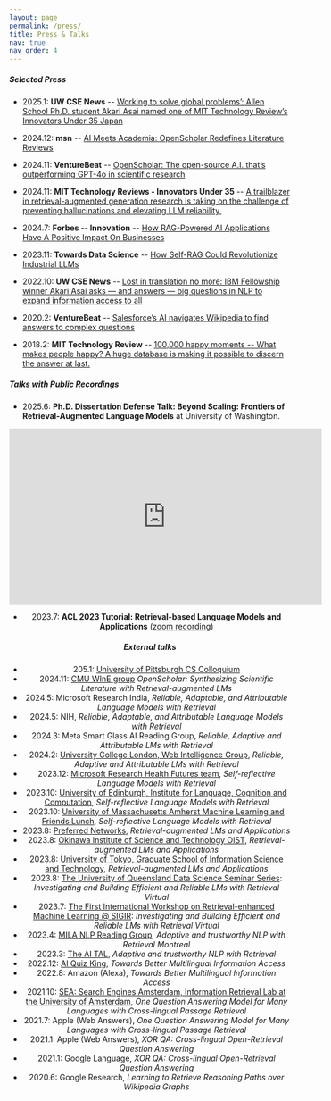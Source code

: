 ```yaml
---
layout: page
permalink: /press/
title: Press & Talks
nav: true
nav_order: 4
---
```


##### Selected Press
- 2025.1: **UW CSE News** -- [Working to solve global problems’: Allen School Ph.D. student Akari Asai named one of MIT Technology Review’s Innovators Under 35 Japan](https://news.cs.washington.edu/2025/01/07/working-to-solve-global-problems-allen-school-ph-d-student-akari-asai-named-one-of-mit-technology-reviews-innovators-under-35-japan/)

- 2024.12: **msn** -- [AI Meets Academia: OpenScholar Redefines Literature Reviews](https://www.msn.com/en-gb/news/techandscience/ai-meets-academia-openscholar-redefines-literature-reviews/ar-AA1v5X7f)

- 2024.11: **VentureBeat** -- [OpenScholar: The open-source A.I. that’s outperforming GPT-4o in scientific research](https://venturebeat.com/ai/openscholar-the-open-source-a-i-thats-outperforming-gpt-4o-in-scientific-research/)


- 2024.11: **MIT Technology Reviews - Innovators Under 35** -- [A trailblazer in retrieval-augmented generation research is taking on the challenge of preventing hallucinations and elevating LLM reliability.](https://www.innovatorsunder35.com/the-list/akari-asai)

- 2024.7: **Forbes -- Innovation** -- [How RAG-Powered AI Applications Have A Positive Impact On Businesses](https://www.forbes.com/councils/forbestechcouncil/2024/07/30/how-rag-powered-ai-applications-have-a-positive-impact-on-businesses/)
- 2023.11: **Towards Data Science** -- [How Self-RAG Could Revolutionize Industrial LLMs](https://towardsdatascience.com/how-self-rag-could-revolutionize-industrial-llms-b33d9f810264)
- 2022.10: **UW CSE News** -- [Lost in translation no more: IBM Fellowship winner Akari Asai asks — and answers — big questions in NLP to expand information access to all](https://news.cs.washington.edu/2022/10/20/lost-in-translation-no-more-ibm-fellowship-winner-akari-asai-asks-and-answers-big-questions-in-nlp-to-expand-information-access-to-all/)
- 2020.2: **VentureBeat** -- [Salesforce’s AI navigates Wikipedia to find answers to complex questions](https://venturebeat.com/ai/salesforces-ai-navigates-wikipedia-to-find-answers-to-complex-questions/)
- 2018.2: **MIT Technology Review** -- [100,000 happy moments -- What makes people happy? A huge database is making it possible to discern the answer at last.](https://www.technologyreview.com/2018/02/05/145813/100000-happy-moments/)


##### Talks with Public Recordings

- 2025.6: **Ph.D. Dissertation Defense Talk: Beyond Scaling: Frontiers of Retrieval-Augmented Language Models** at University of Washington.
<div style="text-align:center">
<iframe width="560" height="315" src="https://www.youtube.com/embed/qnWyU9zryao?si=Tbj1SJt78HuytUVd" title="YouTube video player" frameborder="0" allow="accelerometer; autoplay; clipboard-write; encrypted-media; gyroscope; picture-in-picture; web-share" referrerpolicy="strict-origin-when-cross-origin" allowfullscreen></iframe>

- 2023.7: **ACL 2023 Tutorial: Retrieval-based Language Models and Applications** ([zoom recording](https://us06web.zoom.us/rec/play/6fqU9YDLoFtWqpk8w8I7oFrszHKW6JkbPVGgHsdPBxa69ecgCxbmfP33asLU3DJ74q5BXqDGR2ycOTFk.93teqylfi_uiViNK?canPlayFromShare=true&from=share_recording_detail&continueMode=true&componentName=rec-play&originRequestUrl=https%3A%2F%2Fus06web.zoom.us%2Frec%2Fshare%2FNrYheXPtE5zOlbogmdBg653RIu7RBO1uAsYH2CZt_hacD1jOHksRahGlERHc_Ybs.KGX1cRVtJBQtJf0o))


##### External talks
- 205.1: [University of Pittsburgh CS Colloquium](https://www.cs.pitt.edu/news/colloquium-talks)
- 2024.11: [CMU WInE group](https://www.cs.cmu.edu/~sherryw/group.html) *OpenScholar: Synthesizing Scientific Literature with Retrieval-augmented LMs*
- 2024.5: Microsoft Research India, *Reliable, Adaptable, and Attributable Language Models with Retrieval*
- 2024.5: NIH, *Reliable, Adaptable, and Attributable Language Models with Retrieval*
- 2024.3: Meta Smart Glass AI Reading Group, *Reliable, Adaptive and Attributable LMs with Retrieval*
- 2024.2: [University College London, Web Intelligence Group](https://wi.cs.ucl.ac.uk/), *Reliable, Adaptive and Attributable LMs with Retrieval*
- 2023.12: [Microsoft Research Health Futures team](https://www.microsoft.com/en-us/research/lab/microsoft-health-futures/), *Self-reflective Language Models with Retrieval*
- 2023.10: [University of Edinburgh, Institute for Language, Cognition and Computation](https://web.inf.ed.ac.uk/ilcc/news-events/previous-speakers/akari-asai-seminar), *Self-reflective Language Models with Retrieval*
- 2023.10: [University of Massachusetts Amherst Machine Learning and Friends Lunch](https://ds.cs.umass.edu/mlfl), *Self-reflective Language Models with Retrieval*
- 2023.8: [Preferred Networks](https://www.preferred.jp/en/), *Retrieval-augmented LMs and Applications*
- 2023.8: [Okinawa Institute of Science and Technology OIST](https://www.oist.jp/), *Retrieval-augmented LMs and Applications*
- 2023.8: [University of Tokyo, Graduate School of Information Science and Technology](https://www.hal.t.u-tokyo.ac.jp/lab/en/links.xhtml), *Retrieval-augmented LMs and Applications*
- 2023.8: [The University of Queensland Data Science Seminar Series](https://uq-ds-seminar.github.io/welcome-to-uqds/): *Investigating and Building Efficient and Reliable LMs with Retrieval Virtual*
- 2023.7: [The First International Workshop on Retrieval-enhanced Machine Learning @ SIGIR](https://reml-workshop.github.io/): *Investigating and Building Efficient and Reliable LMs with Retrieval Virtual*
- 2023.4: [MILA NLP Reading Group](https://www.cs.mcgill.ca/~jcheung/meetings.html), *Adaptive and trustworthy NLP with Retrieval Montreal*
- 2023.3: [The AI TAL](https://theaitalks.org/), *Adaptive and trustworthy NLP with Retrieval*
- 2022.12: [AI Quiz King](https://sites.google.com/view/project-aio/competition3/final-presentation), *Towards Better Multilingual Information Access*
- 2022.8: Amazon (Alexa), *Towards Better Multilingual Information Access*
- 2021.10: [SEA: Search Engines Amsterdam, Information Retrieval Lab at the University of Amsterdam](https://irlab.science.uva.nl/2021/10/22/search-engines-amsterdam-october-29/), *One Question Answering Model for Many Languages with Cross-lingual Passage Retrieval*
- 2021.7: Apple (Web Answers), *One Question Answering Model for Many Languages with Cross-lingual Passage Retrieval*
- 2021.1: Apple (Web Answers), *XOR QA: Cross-lingual Open-Retrieval Question Answering*
- 2021.1: Google Language, *XOR QA: Cross-lingual Open-Retrieval Question Answering*
- 2020.6: Google Research, *Learning to Retrieve Reasoning Paths over Wikipedia Graphs*
